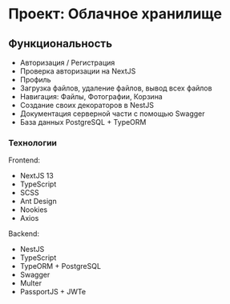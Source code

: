# Проект: Облачное хранилище

## Функциональность

- Авторизация / Регистрация
- Проверка авторизации на NextJS
- Профиль
- Загрузка файлов, удаление файлов, вывод всех файлов
- Навигация: Файлы, Фотографии, Корзина
- Создание своих декораторов в NestJS
- Документация серверной части с помощью Swagger
- База данных PostgreSQL + TypeORM


### Технологии

Frontend:
- NextJS 13
- TypeScript
- SCSS
- Ant Design
- Nookies
- Axios

Backend:
- NestJS
- TypeScript
- TypeORM + PostgreSQL
- Swagger
- Multer
- PassportJS + JWTe